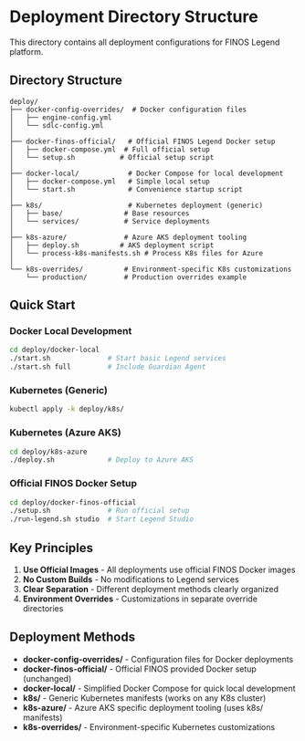 # Deployment Directory Structure

This directory contains all deployment configurations for FINOS Legend platform.

## Directory Structure

```
deploy/
├── docker-config-overrides/  # Docker configuration files
│   ├── engine-config.yml
│   └── sdlc-config.yml
│
├── docker-finos-official/   # Official FINOS Legend Docker setup
│   ├── docker-compose.yml  # Full official setup
│   └── setup.sh           # Official setup script
│
├── docker-local/            # Docker Compose for local development
│   ├── docker-compose.yml   # Simple local setup
│   └── start.sh             # Convenience startup script
│
├── k8s/                     # Kubernetes deployment (generic)
│   ├── base/               # Base resources
│   └── services/           # Service deployments
│
├── k8s-azure/              # Azure AKS deployment tooling
│   ├── deploy.sh          # AKS deployment script
│   └── process-k8s-manifests.sh # Process K8s files for Azure
│
└── k8s-overrides/          # Environment-specific K8s customizations
    └── production/         # Production overrides example
```

## Quick Start

### Docker Local Development
```bash
cd deploy/docker-local
./start.sh              # Start basic Legend services
./start.sh full         # Include Guardian Agent
```

### Kubernetes (Generic)
```bash
kubectl apply -k deploy/k8s/
```

### Kubernetes (Azure AKS)
```bash
cd deploy/k8s-azure
./deploy.sh             # Deploy to Azure AKS
```

### Official FINOS Docker Setup
```bash
cd deploy/docker-finos-official
./setup.sh              # Run official setup
./run-legend.sh studio  # Start Legend Studio
```

## Key Principles

1. **Use Official Images** - All deployments use official FINOS Docker images
2. **No Custom Builds** - No modifications to Legend services
3. **Clear Separation** - Different deployment methods clearly organized
4. **Environment Overrides** - Customizations in separate override directories

## Deployment Methods

- **docker-config-overrides/** - Configuration files for Docker deployments
- **docker-finos-official/** - Official FINOS provided Docker setup (unchanged)
- **docker-local/** - Simplified Docker Compose for quick local development
- **k8s/** - Generic Kubernetes manifests (works on any K8s cluster)
- **k8s-azure/** - Azure AKS specific deployment tooling (uses k8s/ manifests)
- **k8s-overrides/** - Environment-specific Kubernetes customizations